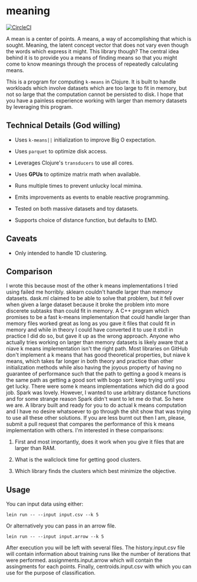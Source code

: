 # meaning

[![CircleCI](https://circleci.com/gh/jColeChanged/josh.meanings.svg?style=shield&circle-token=a4b905e7d28f1f397566185359251b3d7d959818)](https://app.circleci.com/pipelines/github/jColeChanged/josh.meanings?filter=main)

A mean is a center of points. A means, a way of accomplishing 
that which is sought. Meaning, the latent concept vector that 
does not vary even though the words which express it might. 
This library though? The central idea behind it is to provide 
you a means of finding means so that you might come to know 
meanings through the process of repeatedly calculating means.

This is a program for computing `k-means` in Clojure. 
It is built to handle workloads which involve datasets 
which are too large to fit in memory, but not so large that 
the computation cannot be persisted to disk. I hope that you 
have a painless experience working with larger than memory 
datasets by leveraging this program.

## Technical Details (God willing)

- Uses `k-means||` initialization to improve Big O expectation. 

- Uses `parquet` to optimize disk access.

- Leverages Clojure's `transducers` to use all cores.

- Uses __GPUs__ to optimize matrix math when available.
  
- Runs multiple times to prevent unlucky local mimina. 
  
- Emits improvements as events to enable reactive programming.

- Tested on both massive datasets and toy datasets.

- Supports choice of distance function, but defaults to EMD.

## Caveats

 - Only intended to handle 1D clustering.

## Comparison

I wrote this because most of the other k means implementations 
I tried using failed me horribly. sklearn couldn't handle larger 
than memory datasets. dask.ml claimed to be able to solve that 
problem, but it fell over when given a large dataset because it 
broke the problem into more discerete subtasks than could fit in 
memory. A C++ program which promises to be a fast k-means implementation 
that could handle larger than memory files worked great as long as 
you gave it files that could fit in memory and while in theory I could 
have converted it to use it stxll in practice I did do so, but gave 
it up as the wrong approach. Anyone who actually tries working on 
larger than memory datasets is likely aware that a niave k means 
implementation isn't the right path. Most libraries on GitHub 
don't implement a k means that has good theoretical properties, but 
niave k means, which takes far longer in both theory and practice 
than other initialization methods while also having the joyous 
property of having no guarantee of performance such that the path 
to getting a good k means is the same path as getting a good sort 
with bogo sort: keep trying until you get lucky. There were some 
k means implementations which did do a good job. Spark was lovely. 
However, I wanted to use arbitrary distance functions and for some 
strange reason Spark didn't want to let me do that. So here we are.
A library built and ready for you to do actual k means computation 
and I have no desire whatsoever to go through the shit show that was 
trying to use all these other solutions. If you are less burnt out 
then I am, please, submit a pull request that compares the performance 
of this k means implementation with others. I'm interested in these 
comparisons:

1. First and most importantly, does it work when you give it files that 
are larger than RAM.

2. What is the wallclock time for getting good clusters.

3. Which library finds the clusters which best minimize the objective.

## Usage

You can input data using either:

```
lein run -- --input input.csv --k 5
```

Or alternatively you can pass in an arrow file.

```
lein run -- --input input.arrow --k 5
```

After execution you will be left with several files. The 
history.input.csv file will contain information about training 
runs like the number of iterations that were performed. 
assignments.input.arrow which will contain the assingments for 
each points. Finally, centroids.input.csv with which you can 
use for the purpose of classification.
